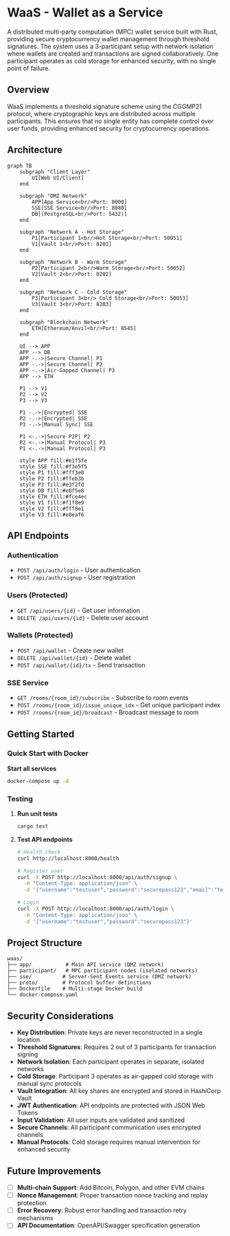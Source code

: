 # WaaS - Wallet as a Service

A distributed multi-party computation (MPC) wallet service built with Rust, providing secure cryptocurrency wallet management through threshold signatures. The system uses a 3-participant setup with network isolation where wallets are created and transactions are signed collaboratively. One participant operates as cold storage for enhanced security, with no single point of failure.

## Overview

WaaS implements a threshold signature scheme using the CGGMP21 protocol, where cryptographic keys are distributed across multiple participants. This ensures that no single entity has complete control over user funds, providing enhanced security for cryptocurrency operations.

## Architecture

```mermaid
graph TB
    subgraph "Client Layer"
        UI[Web UI/Client]
    end

    subgraph "DMZ Network"
        APP[App Service<br/>Port: 8000]
        SSE[SSE Service<br/>Port: 8080]
        DB[(PostgreSQL<br/>Port: 5432)]
    end

    subgraph "Network A - Hot Storage"
        P1[Participant 1<br/>Hot Storage<br/>Port: 50051]
        V1[Vault 1<br/>Port: 8201]
    end

    subgraph "Network B - Warm Storage"
        P2[Participant 2<br/>Warm Storage<br/>Port: 50052]
        V2[Vault 2<br/>Port: 8202]
    end

    subgraph "Network C - Cold Storage"
        P3[Participant 3<br/> Cold Storage<br/>Port: 50053]
        V3[Vault 3<br/>Port: 8203]
    end

    subgraph "Blockchain Network"
        ETH[Ethereum/Anvil<br/>Port: 8545]
    end

    UI --> APP
    APP --> DB
    APP -.->|Secure Channel| P1
    APP -.->|Secure Channel| P2
    APP -.->|Air-Gapped Channel| P3
    APP --> ETH

    P1 --> V1
    P2 --> V2
    P3 --> V3

    P1 -.->|Encrypted| SSE
    P2 -.->|Encrypted| SSE
    P3 -.->|Manual Sync| SSE

    P1 <-.->|Secure P2P| P2
    P2 <-.->|Manual Protocol| P3
    P1 <-.->|Manual Protocol| P3

    style APP fill:#e1f5fe
    style SSE fill:#f3e5f5
    style P1 fill:#fff3e0
    style P2 fill:#ffeb3b
    style P3 fill:#e3f2fd
    style DB fill:#e8f5e8
    style ETH fill:#fce4ec
    style V1 fill:#f1f8e9
    style V2 fill:#fff8e1
    style V3 fill:#e8eaf6
```

## API Endpoints

### Authentication
- `POST /api/auth/login` - User authentication
- `POST /api/auth/signup` - User registration

### Users (Protected)
- `GET /api/users/{id}` - Get user information
- `DELETE /api/users/{id}` - Delete user account

### Wallets (Protected)
- `POST /api/wallet` - Create new wallet
- `DELETE /api/wallet/{id}` - Delete wallet
- `POST /api/wallet/{id}/tx` - Send transaction

### SSE Service
- `GET /rooms/{room_id}/subscribe` - Subscribe to room events
- `POST /rooms/{room_id}/issue_unique_idx` - Get unique participant index
- `POST /rooms/{room_id}/broadcast` - Broadcast message to room

## Getting Started

### Quick Start with Docker

**Start all services**
```bash
docker-compose up -d
```

### Testing

1. **Run unit tests**
   ```bash
   cargo test
   ```

2. **Test API endpoints**
   ```bash
   # Health check
   curl http://localhost:8000/health

   # Register user
   curl -X POST http://localhost:8000/api/auth/signup \
     -H "Content-Type: application/json" \
     -d '{"username":"testuser","password":"securepass123","email":"test@example.com"}'

   # Login
   curl -X POST http://localhost:8000/api/auth/login \
     -H "Content-Type: application/json" \
     -d '{"username":"testuser","password":"securepass123"}'
   ```

## Project Structure

```
waas/
├── app/           # Main API service (DMZ network)
├── participant/   # MPC participant nodes (isolated networks)
├── sse/          # Server-Sent Events service (DMZ network)
├── proto/        # Protocol buffer definitions
├── Dockerfile    # Multi-stage Docker build
└── docker-compose.yaml
```

## Security Considerations

- **Key Distribution**: Private keys are never reconstructed in a single location
- **Threshold Signatures**: Requires 2 out of 3 participants for transaction signing
- **Network Isolation**: Each participant operates in separate, isolated networks
- **Cold Storage**: Participant 3 operates as air-gapped cold storage with manual sync protocols
- **Vault Integration**: All key shares are encrypted and stored in HashiCorp Vault
- **JWT Authentication**: API endpoints are protected with JSON Web Tokens
- **Input Validation**: All user inputs are validated and sanitized
- **Secure Channels**: All participant communication uses encrypted channels
- **Manual Protocols**: Cold storage requires manual intervention for enhanced security

## Future Improvements

- [ ] **Multi-chain Support**: Add Bitcoin, Polygon, and other EVM chains
- [ ] **Nonce Management**: Proper transaction nonce tracking and replay protection
- [ ] **Error Recovery**: Robust error handling and transaction retry mechanisms
- [ ] **API Documentation**: OpenAPI/Swagger specification generation
